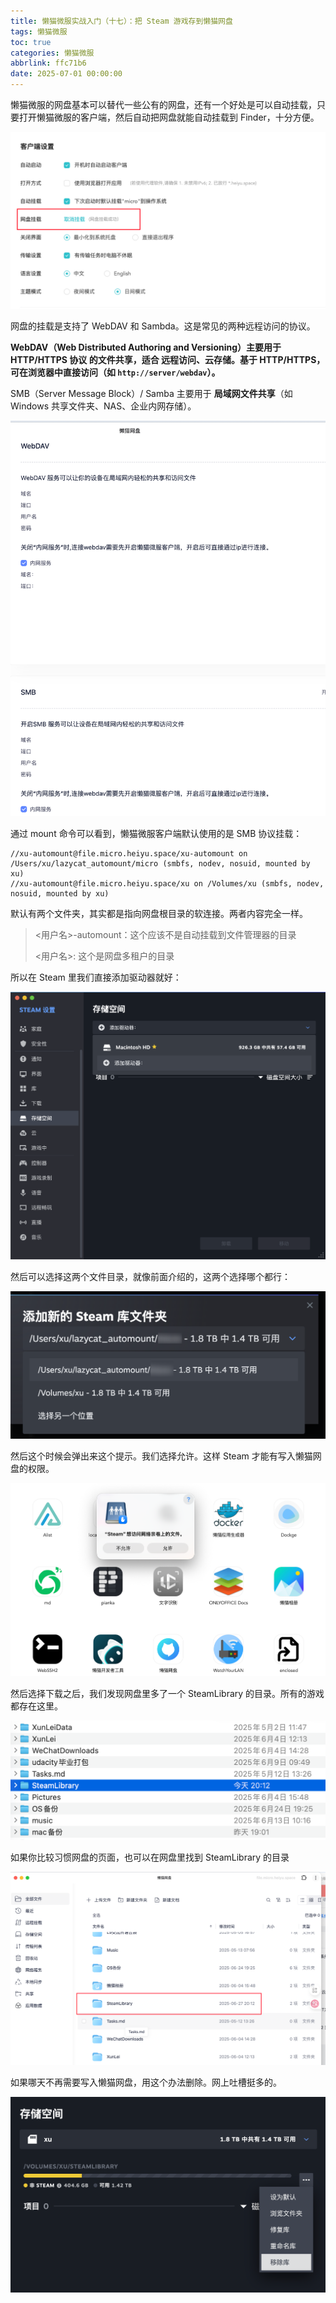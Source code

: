 ```yaml
---
title: 懒猫微服实战入门（十七）：把 Steam 游戏存到懒猫网盘
tags: 懒猫微服
toc: true
categories: 懒猫微服
abbrlink: ffc71b6
date: 2025-07-01 00:00:00
---
```


懒猫微服的网盘基本可以替代一些公有的网盘，还有一个好处是可以自动挂载，只要打开懒猫微服的客户端，然后自动把网盘就能自动挂载到 Finder，十分方便。

![image-20250627201448767](https://raw.githubusercontent.com/cloudsmithy/picgo-imh/master/image-20250627201448767.png)

网盘的挂载是支持了 WebDAV 和 Sambda。这是常见的两种远程访问的协议。

**WebDAV（Web Distributed Authoring and Versioning）**主要用于 **HTTP/HTTPS 协议** 的文件共享，适合 **远程访问、云存储**。基于 HTTP/HTTPS**，可在浏览器中直接访问（如 `http://server/webdav`）。**

SMB（Server Message Block）/ Samba 主要用于 **局域网文件共享**（如 Windows 共享文件夹、NAS、企业内网存储）。

![image-20250627211645046](https://raw.githubusercontent.com/cloudsmithy/picgo-imh/master/image-20250627211645046.png)

<!-- more -->

通过 mount 命令可以看到，懒猫微服客户端默认使用的是 SMB 协议挂载：

```
//xu-automount@file.micro.heiyu.space/xu-automount on /Users/xu/lazycat_automount/micro (smbfs, nodev, nosuid, mounted by xu)
//xu-automount@file.micro.heiyu.space/xu on /Volumes/xu (smbfs, nodev, nosuid, mounted by xu)
```

默认有两个文件夹，其实都是指向网盘根目录的软连接。两者内容完全一样。

> <用户名>-automount：这个应该不是自动挂载到文件管理器的目录
>
> <用户名>: 这个是网盘多租户的目录

所以在 Steam 里我们直接添加驱动器就好：

![a1a7bbcb4236bc63c91151d9dc3a53b6](https://raw.githubusercontent.com/cloudsmithy/picgo-imh/master/a1a7bbcb4236bc63c91151d9dc3a53b6.png)

然后可以选择这两个文件目录，就像前面介绍的，这两个选择哪个都行：

![ff20f0dc7b36ba7e27ad18ce45b2c378](https://raw.githubusercontent.com/cloudsmithy/picgo-imh/master/ff20f0dc7b36ba7e27ad18ce45b2c378.png)

然后这个时候会弹出来这个提示。我们选择允许。这样 Steam 才能有写入懒猫网盘的权限。

![b90bea03eed9f716a64f52ae16a2526f](https://raw.githubusercontent.com/cloudsmithy/picgo-imh/master/b90bea03eed9f716a64f52ae16a2526f.png)

然后选择下载之后，我们发现网盘里多了一个 SteamLibrary 的目录。所有的游戏都存在这里。

![7733bdd613320011b0de6ad55032cc19](https://raw.githubusercontent.com/cloudsmithy/picgo-imh/master/7733bdd613320011b0de6ad55032cc19.png)

如果你比较习惯网盘的页面，也可以在网盘里找到 SteamLibrary 的目录

![image-20250627202118461](https://raw.githubusercontent.com/cloudsmithy/picgo-imh/master/image-20250627202118461.png)

如果哪天不再需要写入懒猫网盘，用这个办法删除。网上吐槽挺多的。

![788d94c0cb77ec7c66aa3de73f414462](https://raw.githubusercontent.com/cloudsmithy/picgo-imh/master/788d94c0cb77ec7c66aa3de73f414462.png)
